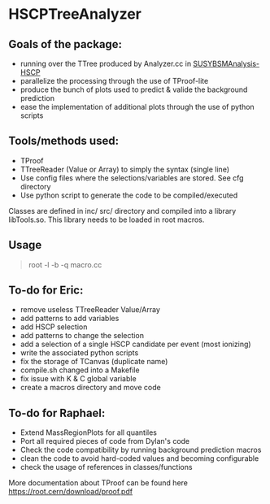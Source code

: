 # HSCPTreeAnalyzer

## Goals of the package:
 - running over the TTree produced by Analyzer.cc in [SUSYBSMAnalysis-HSCP](https://github.com/CMS-HSCP/SUSYBSMAnalysis-HSCP)
 - parallelize the processing through the use of TProof-lite
 - produce the bunch of plots used to predict & valide the background prediction
 - ease the implementation of additional plots through the use of python scripts

## Tools/methods used:
 - TProof
 - TTreeReader (Value or Array) to simply the syntax (single line)
 - Use config files where the selections/variables are stored. See cfg directory
 - Use python script to generate the code to be compiled/executed

Classes are defined in inc/ src/ directory and compiled into a library libTools.so.
This library needs to be loaded in root macros.

## Usage
> root -l -b -q macro.cc

## To-do for Eric:
 - remove useless TTreeReader Value/Array
 - add patterns to add variables
 - add HSCP selection
 - add patterns to change the selection
 - add a selection of a single HSCP candidate per event (most ionizing)
 - write the associated python scripts
 - fix the storage of TCanvas (duplicate name)
 - compile.sh changed into a Makefile
 - fix issue with K & C global variable
 - create a macros directory and move code

## To-do for Raphael:
 - Extend MassRegionPlots for all quantiles
 - Port all required pieces of code from Dylan's code
 - Check the code compatibility by running background prediction macros
 - clean the code to avoid hard-coded values and becoming configurable
 - check the usage of references in classes/functions


More documentation about TProof can be found here https://root.cern/download/proof.pdf
